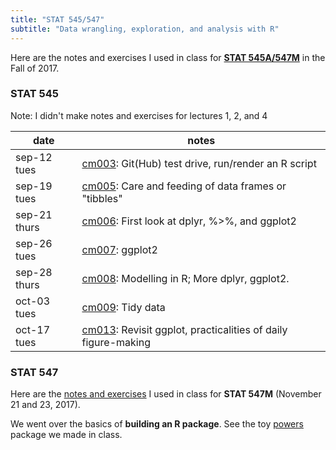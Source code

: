 ```yaml
---
title: "STAT 545/547"
subtitle: "Data wrangling, exploration, and analysis with R"
---
```



Here are the notes and exercises I used in class for [__STAT 545A/547M__](http://stat545.com/) in the Fall of 2017. 

### STAT 545

Note: I didn't make notes and exercises for lectures 1, 2, and 4

|date         |notes                                                                                                                   |
|-------------|------------------------------------------------------------------------------------------------------------------------|
|sep-12 tues  |<a href="cm003-notes_and_exercises">cm003</a>: Git(Hub) test drive, run/render an R script                |
|sep-19 tues  |<a href="cm005-notes_and_exercises">cm005</a>: Care and feeding of data frames or "tibbles"               |           
|sep-21 thurs |<a href="cm006-notes_and_exercises">cm006</a>: First look at dplyr, %>%, and ggplot2                      |       
|sep-26 tues  |<a href="cm007-notes_and_exercises">cm007</a>: ggplot2                                                    |             
|sep-28 thurs |<a href="cm008-notes_and_exercises">cm008</a>: Modelling in R; More dplyr, ggplot2.|
|oct-03 tues  |<a href="cm009-notes_and_exercises">cm009</a>: Tidy data   |
|oct-17 tues  |<a href="cm013-notes_and_exercises">cm013</a>: Revisit ggplot, practicalities of daily figure-making|

### STAT 547

Here are the [notes and exercises](cm109-110-notes_and_exercises) I used in class for __STAT 547M__ (November 21 and 23, 2017).

We went over the basics of __building an R package__. See the toy [powers](https://github.com/vincenzocoia/powers) package we made in class. 
